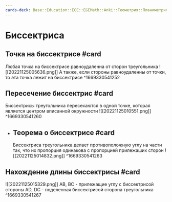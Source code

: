 ```yaml
---
cards-deck: Base::Education::EGE::EGEMath::Anki::Геометрия::Планиметрия::Треугольники
---
```


# Биссектриса
## Точка на биссектрисе #card 
Любая точка на биссектрисе равноудаленна от сторон треугольника
![[20221125005636.png]]
А также, если стороны равноудаленны от точки, то эта точка лежит на биссектрисе 
^1669330541252
## Пересечение биссектрис #card 
Биссектрисы треугольника пересекаются в одной точке, которая является центром вписанной окружности
![[20221125010551.png]]
^1669330541260
- ## Теорема о биссектрисе #card
  Биссектриса треугольника делает противоположную углу на части так, что их пропорция одинакова с пропорцией прилежаших сторон 
  ![[20221125014832.png]]
  ^1669330541263
## Нахождение длины биссектрисы #card 
![[20221125015329.png]]
AB, BC - прилежащие углу с биссектрисой стороны
AD, DC - поделенная биссектрисой сторона треугольника
^1669330541267